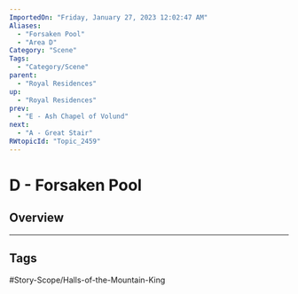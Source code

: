 ```yaml
---
ImportedOn: "Friday, January 27, 2023 12:02:47 AM"
Aliases:
  - "Forsaken Pool"
  - "Area D"
Category: "Scene"
Tags:
  - "Category/Scene"
parent:
  - "Royal Residences"
up:
  - "Royal Residences"
prev:
  - "E - Ash Chapel of Volund"
next:
  - "A - Great Stair"
RWtopicId: "Topic_2459"
---
```

# D - Forsaken Pool
## Overview

---
## Tags
#Story-Scope/Halls-of-the-Mountain-King

